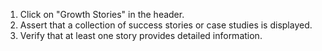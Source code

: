 1. Click on "Growth Stories" in the header.
2. Assert that a collection of success stories or case studies is displayed.
3. Verify that at least one story provides detailed information.